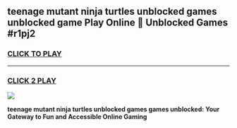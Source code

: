 
## teenage mutant ninja turtles unblocked games unblocked game Play Online 👋 Unblocked Games #r1pj2
<h3>
<a href="https://premium.freeplayer.one?title=teenage_mutant_ninja_turtles_unblocked_games&ref=21F">CLICK TO PLAY</a></h3>
<hr>

<h3>
<a href="https://premium.freeplayer.one?title=teenage_mutant_ninja_turtles_unblocked_games&ref=21F">CLICK 2 PLAY</a>
  
</h3>

<a href="https://premium.freeplayer.one?title=teenage_mutant_ninja_turtles_unblocked_games&ref=21F/"><img src="https://clearcache.store/games.png"></a>


**teenage mutant ninja turtles unblocked games games unblocked: Your Gateway to Fun and Accessible Online Gaming**
